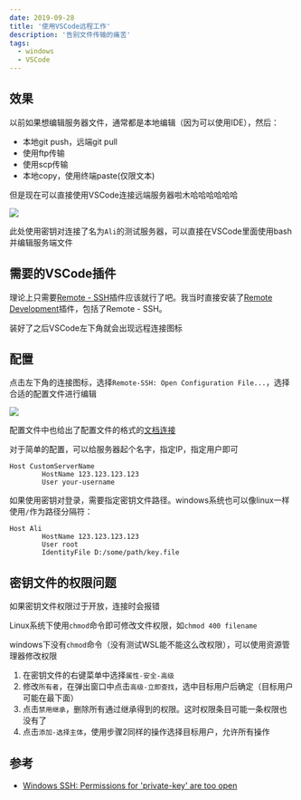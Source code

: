 ```yaml
---
date: 2019-09-28
title: '使用VSCode远程工作'
description: '告别文件传输的痛苦'
tags:
  - windows
  - VSCode
---
```


## 效果

以前如果想编辑服务器文件，通常都是本地编辑（因为可以使用IDE），然后：
- 本地git push，远端git pull
- 使用ftp传输
- 使用scp传输
- 本地copy，使用终端paste(仅限文本)

但是现在可以直接使用VSCode连接远端服务器啦木哈哈哈哈哈哈

![](./_img/190928-1.png)

此处使用密钥对连接了名为`Ali`的测试服务器，可以直接在VSCode里面使用bash并编辑服务端文件

## 需要的VSCode插件

理论上只需要[Remote - SSH]()插件应该就行了吧。我当时直接安装了[Remote Development](https://marketplace.visualstudio.com/items?itemName=ms-vscode-remote.vscode-remote-extensionpack)插件，包括了Remote - SSH。

装好了之后VSCode左下角就会出现远程连接图标

## 配置

点击左下角的连接图标，选择`Remote-SSH: Open Configuration File...`，选择合适的配置文件进行编辑

![](./_img/190928-2.png)

配置文件中也给出了配置文件的格式的[文档连接](https://linux.die.net/man/5/ssh_config)

对于简单的配置，可以给服务器起个名字，指定IP，指定用户即可

```
Host CustomServerName
		HostName 123.123.123.123
		User your-username
```

如果使用密钥对登录，需要指定密钥文件路径。windows系统也可以像linux一样使用`/`作为路径分隔符：

```
Host Ali
		HostName 123.123.123.123
		User root
		IdentityFile D:/some/path/key.file
```

## 密钥文件的权限问题

如果密钥文件权限过于开放，连接时会报错

Linux系统下使用`chmod`命令即可修改文件权限，如`chmod 400 filename`

windows下没有`chmod`命令（没有测试WSL能不能这么改权限），可以使用资源管理器修改权限

1. 在密钥文件的右键菜单中选择`属性-安全-高级`
2. 修改`所有者`，在弹出窗口中点击`高级-立即查找`，选中目标用户后确定（目标用户可能在最下面）
3. 点击`禁用继承`，删除所有通过继承得到的权限。这时权限条目可能一条权限也没有了
4. 点击`添加-选择主体`，使用步骤2同样的操作选择目标用户，允许所有操作

## 参考

- [Windows SSH: Permissions for 'private-key' are too open](https://superuser.com/questions/1296024/windows-ssh-permissions-for-private-key-are-too-open)